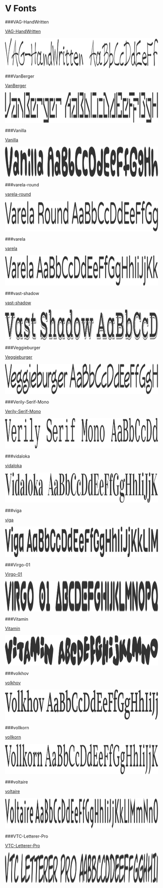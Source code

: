 # V Fonts

###VAG-HandWritten

[VAG-HandWritten](../../Fonts/V/VAG-HandWritten)

<img src="VAG-HandWritten.png" width="710" height="100" />

###VanBerger

[VanBerger](../../Fonts/V/VanBerger)

<img src="VanBerger.png" width="710" height="100" />

###Vanilla

[Vanilla](../../Fonts/V/Vanilla)

<img src="Vanilla.png" width="710" height="100" />

###varela-round

[varela-round](../../Fonts/V/varela-round)

<img src="varela-round.png" width="710" height="100" />

###varela

[varela](../../Fonts/V/varela)

<img src="varela.png" width="710" height="100" />

###vast-shadow

[vast-shadow](../../Fonts/V/vast-shadow)

<img src="vast-shadow.png" width="710" height="100" />

###Veggieburger

[Veggieburger](../../Fonts/V/Veggieburger)

<img src="Veggieburger.png" width="710" height="100" />

###Verily-Serif-Mono

[Verily-Serif-Mono](../../Fonts/V/Verily-Serif-Mono)

<img src="Verily-Serif-Mono.png" width="710" height="100" />

###vidaloka

[vidaloka](../../Fonts/V/vidaloka)

<img src="vidaloka.png" width="710" height="100" />

###viga

[viga](../../Fonts/V/viga)

<img src="viga.png" width="710" height="100" />

###Virgo-01

[Virgo-01](../../Fonts/V/Virgo-01)

<img src="Virgo-01.png" width="710" height="100" />

###Vitamin

[Vitamin](../../Fonts/V/Vitamin)

<img src="Vitamin.png" width="710" height="100" />

###volkhov

[volkhov](../../Fonts/V/volkhov)

<img src="volkhov.png" width="710" height="100" />

###vollkorn

[vollkorn](../../Fonts/V/vollkorn)

<img src="vollkorn.png" width="710" height="100" />

###voltaire

[voltaire](../../Fonts/V/voltaire)

<img src="voltaire.png" width="710" height="100" />

###VTC-Letterer-Pro

[VTC-Letterer-Pro](../../Fonts/V/VTC-Letterer-Pro)

<img src="VTC-Letterer-Pro.png" width="710" height="100" />
